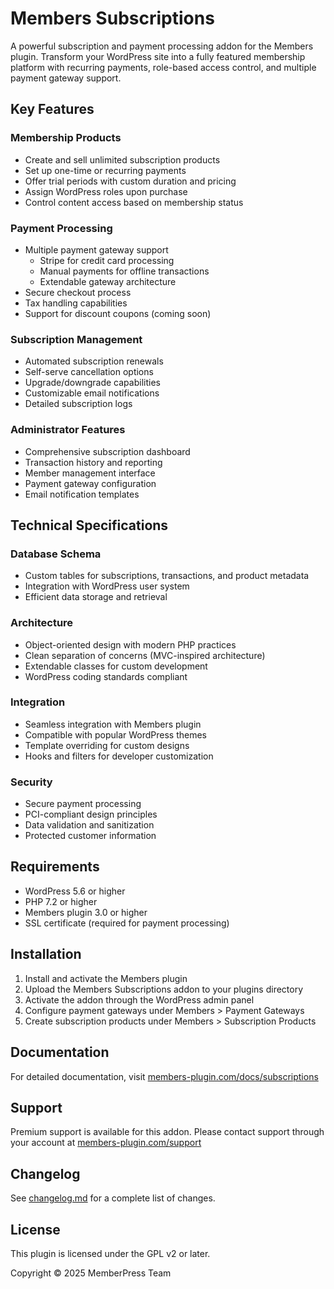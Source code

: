 # Members Subscriptions

A powerful subscription and payment processing addon for the Members plugin. Transform your WordPress site into a fully featured membership platform with recurring payments, role-based access control, and multiple payment gateway support.

## Key Features

### Membership Products
- Create and sell unlimited subscription products
- Set up one-time or recurring payments
- Offer trial periods with custom duration and pricing
- Assign WordPress roles upon purchase
- Control content access based on membership status

### Payment Processing
- Multiple payment gateway support
  - Stripe for credit card processing
  - Manual payments for offline transactions
  - Extendable gateway architecture
- Secure checkout process
- Tax handling capabilities
- Support for discount coupons (coming soon)

### Subscription Management
- Automated subscription renewals
- Self-serve cancellation options
- Upgrade/downgrade capabilities
- Customizable email notifications
- Detailed subscription logs

### Administrator Features
- Comprehensive subscription dashboard
- Transaction history and reporting
- Member management interface
- Payment gateway configuration
- Email notification templates

## Technical Specifications

### Database Schema
- Custom tables for subscriptions, transactions, and product metadata
- Integration with WordPress user system
- Efficient data storage and retrieval

### Architecture
- Object-oriented design with modern PHP practices
- Clean separation of concerns (MVC-inspired architecture)
- Extendable classes for custom development
- WordPress coding standards compliant

### Integration
- Seamless integration with Members plugin
- Compatible with popular WordPress themes
- Template overriding for custom designs
- Hooks and filters for developer customization

### Security
- Secure payment processing
- PCI-compliant design principles
- Data validation and sanitization
- Protected customer information

## Requirements

- WordPress 5.6 or higher
- PHP 7.2 or higher
- Members plugin 3.0 or higher
- SSL certificate (required for payment processing)

## Installation

1. Install and activate the Members plugin
2. Upload the Members Subscriptions addon to your plugins directory
3. Activate the addon through the WordPress admin panel
4. Configure payment gateways under Members > Payment Gateways
5. Create subscription products under Members > Subscription Products

## Documentation

For detailed documentation, visit [members-plugin.com/docs/subscriptions](https://members-plugin.com/docs/subscriptions)

## Support

Premium support is available for this addon. Please contact support through your account at [members-plugin.com/support](https://members-plugin.com/support)

## Changelog

See [changelog.md](changelog.md) for a complete list of changes.

## License

This plugin is licensed under the GPL v2 or later.

Copyright © 2025 MemberPress Team